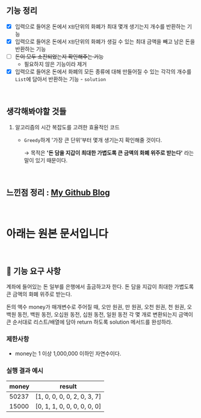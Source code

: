 ## 기능 정리

- [x] 입력으로 들어온 돈에서 `X원`단위의 화폐가 최대 몇개 생기는지 개수를 반환하는 기능
- [x] 입력으로 들어온 돈에서 `X원`단위의 화폐가 생길 수 있는 최대 금액을 빼고 남은 돈을 반환하는 기능
- [ ] ~~돈이 모두 소진되었는지 확인해주는 기능~~
  - 필요하지 않은 기능이라 제거
- [x] 입력으로 들어온 돈에서 화폐의 모든 종류에 대해 만들어질 수 있는 각각의 개수를 `List`에 담아서 반환하는 기능 - `solution`

<br>

## 생각해봐야할 것들

1. 알고리즘의 시간 복잡도를 고려한 효율적인 코드

   - `Greedy`하게 '가장 큰 단위'부터 몇개 생기는지 확인해줄 것이다.

     → 목적은 **'돈 담을 지갑이 최대한 가볍도록 큰 금액의 화폐 위주로 받는다'** 라는 말이 있기 때문이다.

<br>

## 느낀점 정리 : [My Github Blog](https://xi-jjun.github.io/2022-10-26/wootecoBackendFirstWeek)

<br>

# 아래는 원본 문서입니다

<br>

## 🚀 기능 요구 사항

계좌에 들어있는 돈 일부를 은행에서 출금하고자 한다. 돈 담을 지갑이 최대한 가볍도록 큰 금액의 화폐 위주로 받는다.

돈의 액수 money가 매개변수로 주어질 때, 오만 원권, 만 원권, 오천 원권, 천 원권, 오백원 동전, 백원 동전, 오십원 동전, 십원 동전, 일원 동전 각 몇 개로 변환되는지 금액이 큰 순서대로 리스트/배열에 담아 return 하도록 solution 메서드를 완성하라.

### 제한사항

- money는 1 이상 1,000,000 이하인 자연수이다.

### 실행 결과 예시

| money | result |
| --- | --- |
| 50237	| [1, 0, 0, 0, 0, 2, 0, 3, 7] |
| 15000	| [0, 1, 1, 0, 0, 0, 0, 0, 0] |